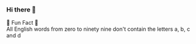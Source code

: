 ### Hi there 👋
🎈 Fun Fact 🎈<br>
All English words from zero to ninety nine don't contain the letters a, b, c and d
